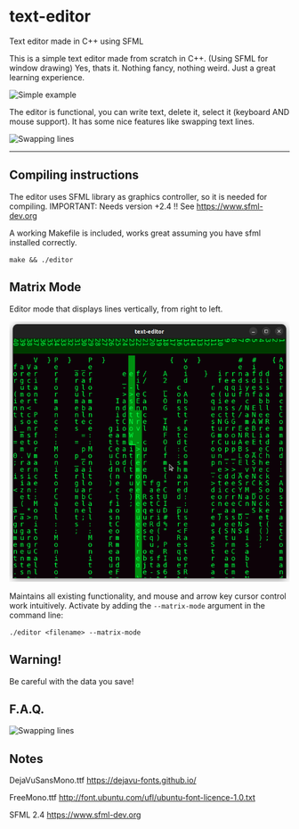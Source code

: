 # text-editor
Text editor made in C++ using SFML

This is a simple text editor made from scratch in C++. (Using SFML for window drawing)
Yes, thats it. Nothing fancy, nothing weird. Just a great learning experience.

![Simple example](https://raw.githubusercontent.com/JonSeijo/text-editor/master/img/super_example.gif)

The editor is functional, you can write text, delete it, select it (keyboard AND mouse support). It has some nice features like swapping text lines.

![Swapping lines](https://raw.githubusercontent.com/JonSeijo/text-editor/master/img/moving_lines.gif)

----

## Compiling instructions

The editor uses SFML library as graphics controller, so it is needed for compiling. IMPORTANT: Needs version +2.4 !!
See https://www.sfml-dev.org

A working Makefile is included, works great assuming you have sfml installed correctly.

```
make && ./editor
```

## Matrix Mode

Editor mode that displays lines vertically, from right to left.

![Matrix Mode Screenshot](img/matrix_mode_screenshot.png)

Maintains all existing functionality, and mouse and arrow key cursor control work intuitively. Activate by adding the `--matrix-mode` argument in the command line:
```
./editor <filename> --matrix-mode
```

## Warning!

Be careful with the data you save!


## F.A.Q.

![Swapping lines](https://raw.githubusercontent.com/JonSeijo/text-editor/master/img/but_why.gif)


## Notes

DejaVuSansMono.ttf
https://dejavu-fonts.github.io/

FreeMono.ttf
http://font.ubuntu.com/ufl/ubuntu-font-licence-1.0.txt

SFML 2.4
https://www.sfml-dev.org
